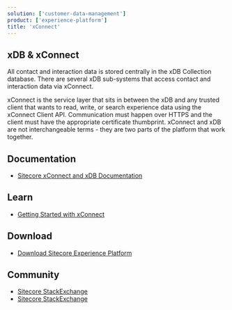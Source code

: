 ```yaml
---
solution: ['customer-data-management']
product: ['experience-platform']
title: 'xConnect'
---
```


## xDB & xConnect

All contact and interaction data is stored centrally in the xDB Collection database. There are several xDB sub-systems that access contact and interaction data via xConnect.

xConnect is the service layer that sits in between the xDB and any trusted client that wants to read, write, or search experience data using the xConnect Client API. Communication must happen over HTTPS and the client must have the appropriate certificate thumbprint. xConnect and xDB are not interchangeable terms - they are two parts of the platform that work together.

## Documentation

- [Sitecore xConnect and xDB Documentation](https://doc.sitecore.com/xp/en/developers/101/sitecore-experience-platform/xconnect-and-the-xdb.html)

## Learn

- [Getting Started with xConnect](https://doc.sitecore.com/xp/en/developers/101/sitecore-experience-platform/getting-started-with-xconnect.html)

## Download

- [Download Sitecore Experience Platform](/downloads/Sitecore_Experience_Platform)

## Community

- [Sitecore StackExchange](https://sitecore.stackexchange.com/questions/tagged/xconnect)
- [Sitecore StackExchange](https://sitecore.stackexchange.com/questions/tagged/xdb)
